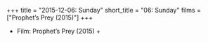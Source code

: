 +++
title = "2015-12-06: Sunday"
short_title = "06: Sunday"
films = ["Prophet’s Prey (2015)"]
+++


* Film: Prophet’s Prey (2015) +
